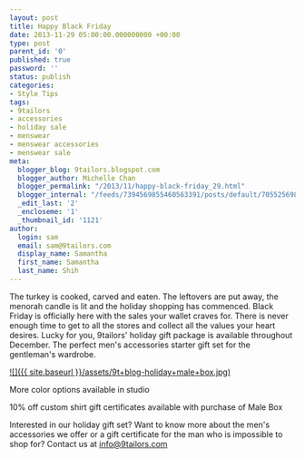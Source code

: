 ```yaml
---
layout: post
title: Happy Black Friday
date: 2013-11-29 05:00:00.000000000 +00:00
type: post
parent_id: '0'
published: true
password: ''
status: publish
categories:
- Style Tips
tags:
- 9tailors
- accessories
- holiday sale
- menswear
- menswear accessories
- menswear sale
meta:
  blogger_blog: 9tailors.blogspot.com
  blogger_author: Michelle Chan
  blogger_permalink: "/2013/11/happy-black-friday_29.html"
  blogger_internal: "/feeds/7394569855460563391/posts/default/7055256981153346853"
  _edit_last: '2'
  _encloseme: '1'
  _thumbnail_id: '1121'
author:
  login: sam
  email: sam@9tailors.com
  display_name: Samantha
  first_name: Samantha
  last_name: Shih
---
```

The turkey is cooked, carved and eaten. The leftovers are put away, the menorah candle is lit and the holiday shopping has commenced. Black Friday is officially here with the sales your wallet craves for. There is never enough time to get to all the stores and collect all the values your heart desires. Lucky for you, 9tailors' holiday gift package is available throughout December. The perfect men's accessories starter gift set for the gentleman's wardrobe.

[![]({{ site.baseurl }}/assets/9t+blog-holiday+male+box.jpg)](http://3.bp.blogspot.com/-QzE6qG5YYAc/Upg8OkuZo5I/AAAAAAAAAM4/dufNA90359s/s1600/9t+blog-holiday+male+box.jpg)

More color options available in studio

10% off custom shirt gift certificates available with purchase of Male Box

Interested in our holiday gift set? Want to know more about the men's accessories we offer or a gift certificate for the man who is impossible to shop for? Contact us at info@9tailors.com